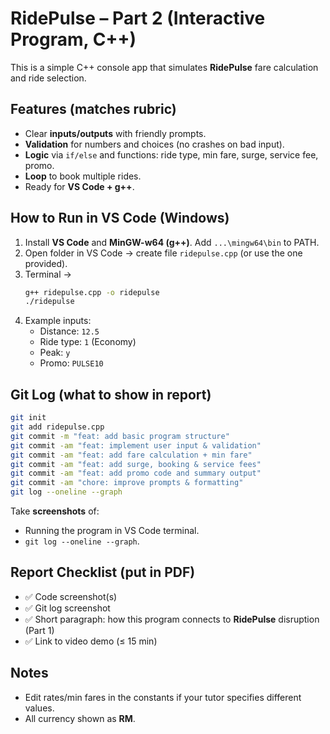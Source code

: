 # RidePulse – Part 2 (Interactive Program, C++)

This is a simple C++ console app that simulates **RidePulse** fare calculation and ride selection.

## Features (matches rubric)
- Clear **inputs/outputs** with friendly prompts.
- **Validation** for numbers and choices (no crashes on bad input).
- **Logic** via `if/else` and functions: ride type, min fare, surge, service fee, promo.
- **Loop** to book multiple rides.
- Ready for **VS Code + g++**.

## How to Run in VS Code (Windows)
1. Install **VS Code** and **MinGW-w64 (g++)**. Add `...\mingw64\bin` to PATH.
2. Open folder in VS Code → create file `ridepulse.cpp` (or use the one provided).
3. Terminal →
   ```bash
   g++ ridepulse.cpp -o ridepulse
   ./ridepulse
   ```
4. Example inputs:
   - Distance: `12.5`
   - Ride type: `1` (Economy)
   - Peak: `y`
   - Promo: `PULSE10`

## Git Log (what to show in report)
```bash
git init
git add ridepulse.cpp
git commit -m "feat: add basic program structure"
git commit -am "feat: implement user input & validation"
git commit -am "feat: add fare calculation + min fare"
git commit -am "feat: add surge, booking & service fees"
git commit -am "feat: add promo code and summary output"
git commit -am "chore: improve prompts & formatting"
git log --oneline --graph
```

Take **screenshots** of:
- Running the program in VS Code terminal.
- `git log --oneline --graph`.

## Report Checklist (put in PDF)
- ✅ Code screenshot(s)
- ✅ Git log screenshot
- ✅ Short paragraph: how this program connects to **RidePulse** disruption (Part 1)
- ✅ Link to video demo (≤ 15 min)

## Notes
- Edit rates/min fares in the constants if your tutor specifies different values.
- All currency shown as **RM**.
